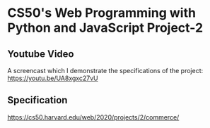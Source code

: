 # CS50's Web Programming with Python and JavaScript Project-2
## Youtube Video
A screencast which I demonstrate the specifications of the project: https://youtu.be/UA8xgxc27vU
## Specification
https://cs50.harvard.edu/web/2020/projects/2/commerce/
